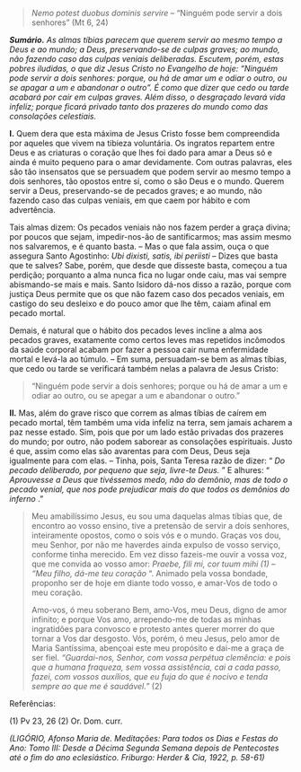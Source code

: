 > *Nemo potest duobus dominis servire* – “Ninguém pode servir a dois senhores” (Mt 6, 24)

***Sumário.** As almas tíbias parecem que querem servir ao mesmo tempo a Deus e ao mundo; a Deus, preservando-se de culpas graves; ao mundo, não fazendo caso das culpas veniais deliberadas. Escutem, porém, estas pobres iludidas, o que diz Jesus Cristo no Evangelho de hoje: “Ninguém pode servir a dois senhores: porque, ou há de amar um e odiar o outro, ou se apagar a um e abandonar o outro”. É como que dizer que cedo ou tarde acabará por cair em culpas graves. Além disso, o desgraçado levará vida infeliz; porque ficará privado tanto dos prazeres do mundo como das consolações celestiais.*

**I.** Quem dera que esta máxima de Jesus Cristo fosse bem compreendida por aqueles que vivem na tibieza voluntária. Os ingratos repartem entre Deus e as criaturas o coração que lhes foi dado para amar a Deus só e ainda é muito pequeno para o amar devidamente. Com outras palavras, eles são tão insensatos que se persuadem que podem servir ao mesmo tempo a dois senhores, tão opostos entre si, como o são Deus e o mundo. Querem servir a Deus, preservando-se de pecados graves; e ao mundo, não fazendo caso das culpas veniais, em que caem por hábito e com advertência.

Tais almas dizem: Os pecados veniais não nos fazem perder a graça divina; por poucos que sejam, impedir-nos-ão de santificarmos; mas assim mesmo nos salvaremos, e é quanto basta. – Mas o que fala assim, ouça o que assegura Santo Agostinho: *Ubi dixisti, satis, ibi periisti* – Dizes que basta que te salves? Sabe, porém, que desde que disseste basta, começou a tua perdição; porquanto a alma nunca fica no lugar onde caiu, mas vai sempre abismando-se mais e mais. Santo Isidoro dá-nos disso a razão, porque com justiça Deus permite que os que não fazem caso dos pecados veniais, em castigo do seu desleixo e do pouco amor que lhe têm, caiam afinal em pecado mortal.

Demais, é natural que o hábito dos pecados leves incline a alma aos pecados graves, exatamente como certos leves mas repetidos incômodos da saúde corporal acabam por fazer a pessoa cair numa enfermidade mortal e levá-la ao túmulo. – Em suma, persuadam-se bem as almas tíbias, que cedo ou tarde se verificará também nelas a palavra de Jesus Cristo:

> “Ninguém pode servir a dois senhores; porque ou há de amar a um e odiar ao outro, ou se apegar a um e abandonar o outro.”

**II.** Mas, além do grave risco que correm as almas tíbias de caírem em pecado mortal, têm também uma vida infeliz na terra, sem jamais acharem a paz nesse estado. Sim, pois que por um lado estão privadas dos prazeres do mundo; por outro, não podem saborear as consolações espirituais. Justo é que, assim como elas são avarentas para com Deus, Deus seja igualmente para com elas. – Tinha, pois, Santa Teresa razão de dizer: “ *Do pecado deliberado, por pequeno que seja, livre-te Deus.* ” E alhures: “ *Aprouvesse a Deus que tivéssemos medo, não do demônio, mas de todo o pecado venial, que nos pode prejudicar mais do que todos os demônios do inferno* .”

> Meu amabilíssimo Jesus, eu sou uma daquelas almas tíbias que, de encontro ao vosso ensino, tive a pretensão de servir a dois senhores, inteiramente opostos, como o sois vós e o mundo. Graças vos dou, meu Senhor, por não me haverdes ainda expulso de vosso serviço, conforme tinha merecido. Em vez disso fazeis-me ouvir a vossa voz, que me convida ao vosso amor: *Praebe, fili mi, cor tuum mihi (1) – “Meu filho, dá-me teu coração* “. Animado pela vossa bondade, proponho ser de hoje em diante todo vosso, e amar-Vos de todo o meu coração.
>
> Amo-vos, ó meu soberano Bem, amo-Vos, meu Deus, digno de amor infinito; e porque Vos amo, arrependo-me de todas as minhas ingratidões para convosco e protesto antes querer morrer do que tornar a Vos dar desgosto. Vós, porém, ó meu Jesus, pelo amor de Maria Santíssima, abençoai este meu propósito e dai-me a graça de ser fiel. *“Guardai-nos, Senhor, com vossa perpétua clemência: e pois que a humana fraqueza, sem vossa assistência, cai a cada passo, fazei, com vossos auxílios, que eu fuja do que é nocivo e tenda sempre ao que me é saudável.”* (2)

Referências:

\(1\) Pv 23, 26 (2) Or. Dom. curr.

*(LIGÓRIO, Afonso Maria de. Meditações: Para todos os Dias e Festas do Ano: Tomo III: Desde a Décima Segunda Semana depois de Pentecostes até o fim do ano eclesiástico. Friburgo: Herder & Cia, 1922, p. 58-61)*
